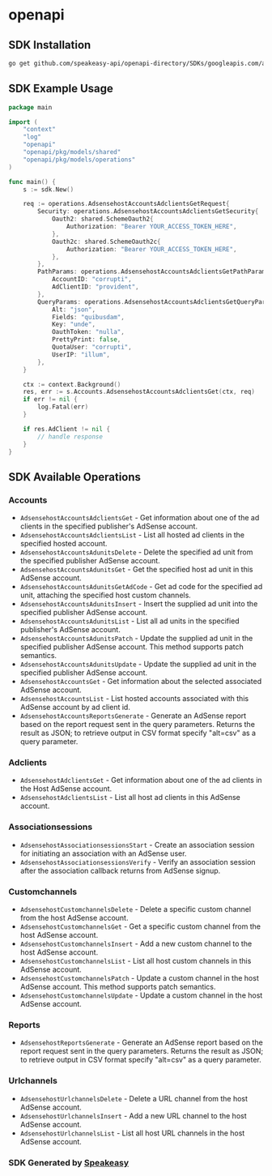 # openapi

<!-- Start SDK Installation -->
## SDK Installation

```bash
go get github.com/speakeasy-api/openapi-directory/SDKs/googleapis.com/adsensehost/v4.1/go
```
<!-- End SDK Installation -->

## SDK Example Usage
<!-- Start SDK Example Usage -->
```go
package main

import (
    "context"
    "log"
    "openapi"
    "openapi/pkg/models/shared"
    "openapi/pkg/models/operations"
)

func main() {
    s := sdk.New()

    req := operations.AdsensehostAccountsAdclientsGetRequest{
        Security: operations.AdsensehostAccountsAdclientsGetSecurity{
            Oauth2: shared.SchemeOauth2{
                Authorization: "Bearer YOUR_ACCESS_TOKEN_HERE",
            },
            Oauth2c: shared.SchemeOauth2c{
                Authorization: "Bearer YOUR_ACCESS_TOKEN_HERE",
            },
        },
        PathParams: operations.AdsensehostAccountsAdclientsGetPathParams{
            AccountID: "corrupti",
            AdClientID: "provident",
        },
        QueryParams: operations.AdsensehostAccountsAdclientsGetQueryParams{
            Alt: "json",
            Fields: "quibusdam",
            Key: "unde",
            OauthToken: "nulla",
            PrettyPrint: false,
            QuotaUser: "corrupti",
            UserIP: "illum",
        },
    }

    ctx := context.Background()
    res, err := s.Accounts.AdsensehostAccountsAdclientsGet(ctx, req)
    if err != nil {
        log.Fatal(err)
    }

    if res.AdClient != nil {
        // handle response
    }
}
```
<!-- End SDK Example Usage -->

<!-- Start SDK Available Operations -->
## SDK Available Operations


### Accounts

* `AdsensehostAccountsAdclientsGet` - Get information about one of the ad clients in the specified publisher's AdSense account.
* `AdsensehostAccountsAdclientsList` - List all hosted ad clients in the specified hosted account.
* `AdsensehostAccountsAdunitsDelete` - Delete the specified ad unit from the specified publisher AdSense account.
* `AdsensehostAccountsAdunitsGet` - Get the specified host ad unit in this AdSense account.
* `AdsensehostAccountsAdunitsGetAdCode` - Get ad code for the specified ad unit, attaching the specified host custom channels.
* `AdsensehostAccountsAdunitsInsert` - Insert the supplied ad unit into the specified publisher AdSense account.
* `AdsensehostAccountsAdunitsList` - List all ad units in the specified publisher's AdSense account.
* `AdsensehostAccountsAdunitsPatch` - Update the supplied ad unit in the specified publisher AdSense account. This method supports patch semantics.
* `AdsensehostAccountsAdunitsUpdate` - Update the supplied ad unit in the specified publisher AdSense account.
* `AdsensehostAccountsGet` - Get information about the selected associated AdSense account.
* `AdsensehostAccountsList` - List hosted accounts associated with this AdSense account by ad client id.
* `AdsensehostAccountsReportsGenerate` - Generate an AdSense report based on the report request sent in the query parameters. Returns the result as JSON; to retrieve output in CSV format specify "alt=csv" as a query parameter.

### Adclients

* `AdsensehostAdclientsGet` - Get information about one of the ad clients in the Host AdSense account.
* `AdsensehostAdclientsList` - List all host ad clients in this AdSense account.

### Associationsessions

* `AdsensehostAssociationsessionsStart` - Create an association session for initiating an association with an AdSense user.
* `AdsensehostAssociationsessionsVerify` - Verify an association session after the association callback returns from AdSense signup.

### Customchannels

* `AdsensehostCustomchannelsDelete` - Delete a specific custom channel from the host AdSense account.
* `AdsensehostCustomchannelsGet` - Get a specific custom channel from the host AdSense account.
* `AdsensehostCustomchannelsInsert` - Add a new custom channel to the host AdSense account.
* `AdsensehostCustomchannelsList` - List all host custom channels in this AdSense account.
* `AdsensehostCustomchannelsPatch` - Update a custom channel in the host AdSense account. This method supports patch semantics.
* `AdsensehostCustomchannelsUpdate` - Update a custom channel in the host AdSense account.

### Reports

* `AdsensehostReportsGenerate` - Generate an AdSense report based on the report request sent in the query parameters. Returns the result as JSON; to retrieve output in CSV format specify "alt=csv" as a query parameter.

### Urlchannels

* `AdsensehostUrlchannelsDelete` - Delete a URL channel from the host AdSense account.
* `AdsensehostUrlchannelsInsert` - Add a new URL channel to the host AdSense account.
* `AdsensehostUrlchannelsList` - List all host URL channels in the host AdSense account.
<!-- End SDK Available Operations -->

### SDK Generated by [Speakeasy](https://docs.speakeasyapi.dev/docs/using-speakeasy/client-sdks)
